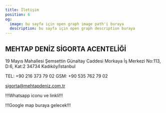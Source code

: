 ```yaml
---
title: İletişim
position: 6
og:
  image: bu sayfa için open graph image path'i buraya
  description: bu sayfa için open graph description buraya
---
```


## MEHTAP DENİZ SİGORTA ACENTELİĞİ

19 Mayıs Mahallesi
Şemsettin Günaltay Caddesi
Morkaya İş Merkezi
No:113, D:6, Kat:2
34734 Kadıköy/İstanbul

TEL: +90 216 373 79 02
GSM: +90 535 762 79 02

[sigorta@mehtapdeniz.com.tr](mailto:sigorta@mehtapdeniz.com.tr)

!!!Whatsapp iconu ve linkli!!!

!!!Google map buraya gelecek!!!
